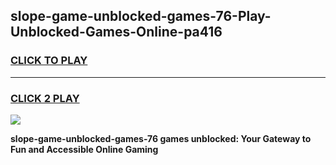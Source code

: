 
## slope-game-unblocked-games-76-Play-Unblocked-Games-Online-pa416
<h3>
<a href="https://premium76.site?title=slope-game-unblocked-games-76&ref=25A">CLICK TO PLAY</a></h3>
<hr>

<h3>
<a href="https://premium76.site?title=slope-game-unblocked-games-76&ref=25A">CLICK 2 PLAY</a>
  
</h3>

<a href="https://premium76.site?title=slope-game-unblocked-games-76&ref=25A"><img src="https://clearcache.store/games.png"></a>


**slope-game-unblocked-games-76 games unblocked: Your Gateway to Fun and Accessible Online Gaming**
